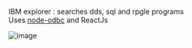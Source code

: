 IBM explorer : searches dds, sql and rpgle programs  
Uses [node-odbc](https://github.com/IBM/node-odbc "node-odbc") and ReactJs

![image](https://github.com/user-attachments/assets/4038884e-3d71-4c28-a8a6-e4bb3e86ba4e)
